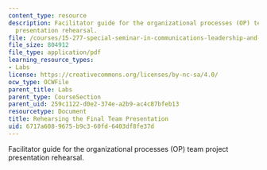 ```yaml
---
content_type: resource
description: Facilitator guide for the organizational processes (OP) team project
  presentation rehearsal.
file: /courses/15-277-special-seminar-in-communications-leadership-and-personal-effectiveness-coaching-fall-2008/6717a6089675b9c360fd6403df8fe37d_guide_10.pdf
file_size: 804912
file_type: application/pdf
learning_resource_types:
- Labs
license: https://creativecommons.org/licenses/by-nc-sa/4.0/
ocw_type: OCWFile
parent_title: Labs
parent_type: CourseSection
parent_uid: 259c1122-d0e2-374e-a2b9-ac4c87bfeb13
resourcetype: Document
title: Rehearsing the Final Team Presentation
uid: 6717a608-9675-b9c3-60fd-6403df8fe37d
---
```

Facilitator guide for the organizational processes (OP) team project presentation rehearsal.